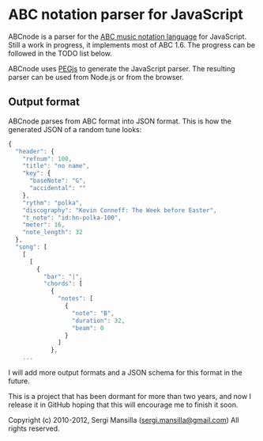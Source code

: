 ABC notation parser for JavaScript
==================================

ABCnode is a parser for the [ABC music notation language](http://abcnotation.com/)
for JavaScript. Still a work in progress, it implements most of ABC 1.6. The progress can be
followed in the TODO list below.

ABCnode uses [PEGjs](http://pegjs.majda.cz/) to generate the JavaScript parser.
The resulting parser can be used from Node.js or from the browser.

Output format
-------------

ABCnode parses from ABC format into JSON format. This is how the generated JSON
of a random tune looks:

```javascript
{
  "header": {
    "refnum": 100,
    "title": "no name",
    "key": {
      "baseNote": "G",
      "accidental": ""
    },
    "rythm": "polka",
    "discography": "Kevin Conneff: The Week before Easter",
    "t_note": "id:hn-polka-100",
    "meter": 16,
    "note_length": 32
  },
  "song": [
    [
      [
        {
          "bar": "|",
          "chords": [
            {
              "notes": [
                {
                  "note": "B",
                  "duration": 32,
                  "beam": 0
                }
              ]
            },
    ...
```

I will add more output formats and a JSON schema for this format in the future.

This is a project that has been dormant for more than two years, and now
I release it in GitHub hoping that this will encourage me to finish it soon.

Copyright (c) 2010-2012, Sergi Mansilla (sergi.mansilla@gmail.com)
All rights reserved.
